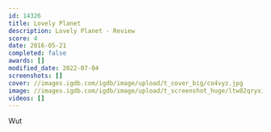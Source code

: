 ```yaml
---
id: 14326
title: Lovely Planet
description: Lovely Planet - Review
score: 4
date: 2016-05-21
completed: false
awards: []
modified_date: 2022-07-04
screenshots: []
cover: //images.igdb.com/igdb/image/upload/t_cover_big/co4vyz.jpg
image: //images.igdb.com/igdb/image/upload/t_screenshot_huge/ltw82qryxihe3umwmlxj.jpg
videos: []
---
```

Wut